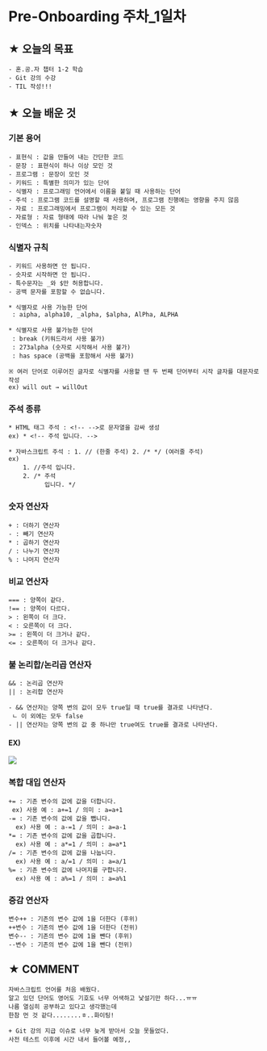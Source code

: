 # Pre-Onboarding 주차_1일차

## ★ 오늘의 목표

```
- 혼.공.자 챕터 1-2 학습
- Git 강의 수강
- TIL 작성!!!
```

## ★ 오늘 배운 것

### 기본 용어
```
- 표현식 : 값을 만들어 내는 간단한 코드
- 문장 : 표현식이 하나 이상 모인 것
- 프로그램 : 문장이 모인 것
- 키워드 : 특별한 의미가 있는 단어
- 식별자 : 프로그래밍 언어에서 이름을 붙일 때 사용하는 단어
- 주석 : 프로그램 코드를 설명할 때 사용하며, 프로그램 진행에는 영향을 주지 않음
- 자료 : 프로그래밍에서 프로그램이 처리할 수 있는 모든 것
- 자료형 : 자료 형태에 따라 나눠 놓은 것
- 인덱스 : 위치를 나타내는자숫자
```

### 식별자 규칙
```
- 키워드 사용하면 안 됩니다.
- 숫자로 시작하면 안 됩니다.
- 특수문자는 _와 $만 허용합니다.
- 공백 문자를 포함할 수 없습니다.

* 식별자로 사용 가능한 단어
 : aipha, alpha10, _alpha, $alpha, AlPha, ALPHA

* 식별자로 사용 불가능한 단어
 : break (키워드라서 사용 불가)
 : 273alpha (숫자로 시작해서 사용 불가)
 : has space (공백을 포함해서 사용 불가)

※ 여러 단어로 이루어진 글자로 식별자를 사용할 땐 두 번째 단어부터 시작 글자를 대문자로 작성
ex) will out → willOut
```

### 주석 종류
```
* HTML 태그 주석 : <!-- -->로 문자열을 감싸 생성
ex) * <!-- 주석 입니다. -->

* 자바스크립트 주석 : 1. // (한줄 주석) 2. /* */ (여러줄 주석)
ex)
    1. //주석 입니다. 
    2. /* 주석
          입니다. */
```

### 숫자 연산자
```
+ : 더하기 연산자
- : 빼기 연산자
* : 곱하기 연산자
/ : 나누기 연산자
% : 나머지 연산자
```

### 비교 연산자
```
=== : 양쪽이 같다.
!== : 양쪽이 다르다.
> : 왼쪽이 더 크다.
< : 오른쪽이 더 크다.
>= : 왼쪽이 더 크거나 같다.
<= : 오른쪽이 더 크거나 같다.
```

### 불 논리합/논리곱 연산자
```
&& : 논리곱 연산자
|| : 논리합 연산자

- && 연산자는 양쪽 변의 값이 모두 true일 때 true를 결과로 나타낸다.
 ㄴ 이 외에는 모두 false
- || 연산자는 양쪽 변의 값 중 하나만 true여도 true를 결과로 나타낸다.
```

#### EX)
![](https://user-images.githubusercontent.com/117563796/200777521-605b0122-5568-4899-a7b9-3822bcb58979.png)

### 복합 대입 연산자
```
+= : 기존 변수의 값에 값을 더합니다.
 ex) 사용 예 : a+=1 / 의미 : a=a+1
-= : 기존 변수의 값에 값을 뺍니다.
  ex) 사용 예 : a-=1 / 의미 : a=a-1
*= : 기존 변수의 값에 값을 곱합니다.
  ex) 사용 예 : a*=1 / 의미 : a=a*1
/= : 기존 변수의 값에 값을 나눕니다.
  ex) 사용 예 : a/=1 / 의미 : a=a/1
%= : 기존 변수의 값에 나머지를 구합니다.
  ex) 사용 예 : a%=1 / 의미 : a=a%1
```

### 증감 연산자
```
변수++ : 기존의 변수 값에 1을 더한다 (후위)
++변수 : 기존의 변수 값에 1을 더한다 (전위)
변수-- : 기존의 변수 값에 1을 뺀다 (후위)
--변수 : 기존의 변수 값에 1을 뺀다 (전위)
```

## ★ COMMENT
```
자바스크립트 언어를 처음 배웠다.
알고 있던 단어도 영어도 기호도 너무 어색하고 낯설기만 하다...ㅠㅠ
나름 열심히 공부하고 있다고 생각했는데
한참 먼 것 같다........ㅎ..화이팅!

+ Git 강의 지급 이슈로 너무 늦게 받아서 오늘 못들었다.
사전 테스트 이후에 시간 내서 들어볼 예정,,
```





